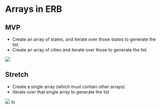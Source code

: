 # Arrays in ERB

## MVP

* Create an array of states, and iterate over those states to generate the list
* Create an array of cities and iterate over those to generate the list

![](https://galvanize.mybalsamiq.com/mockups/2338995.png?key=ed1559654fd129e94319ca82828d854c8978fe2e)

## Stretch

* Create a single array (which must contain other arrays)
* Iterate over that single array to generate the list

![](https://galvanize.mybalsamiq.com/mockups/2338999.png?key=ed1559654fd129e94319ca82828d854c8978fe2e)
hi
